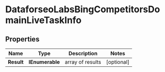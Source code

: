 # DataforseoLabsBingCompetitorsDomainLiveTaskInfo


## Properties

| Name | Type | Description | Notes |
|------------ | ------------- | ------------- | -------------|
**Result** | **IEnumerable<DataforseoLabsBingCompetitorsDomainLiveResultInfo>** | array of results |[optional]|